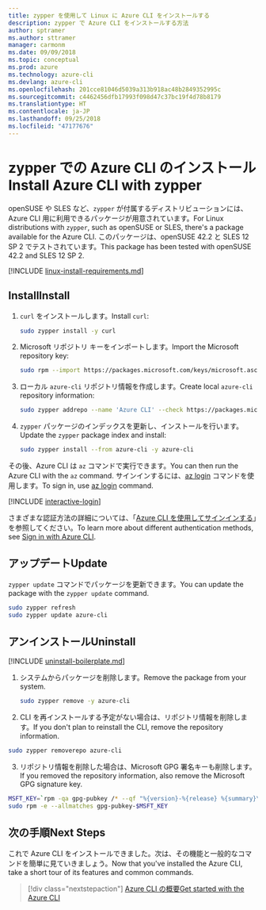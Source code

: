 ```yaml
---
title: zypper を使用して Linux に Azure CLI をインストールする
description: zypper で Azure CLI をインストールする方法
author: sptramer
ms.author: sttramer
manager: carmonm
ms.date: 09/09/2018
ms.topic: conceptual
ms.prod: azure
ms.technology: azure-cli
ms.devlang: azure-cli
ms.openlocfilehash: 201cce81046d5039a313b918ac48b2849352995c
ms.sourcegitcommit: c4462456dfb17993f098d47c37bc19f4d78b8179
ms.translationtype: HT
ms.contentlocale: ja-JP
ms.lasthandoff: 09/25/2018
ms.locfileid: "47177676"
---
```

# <a name="install-azure-cli-with-zypper"></a><span data-ttu-id="4c06a-103">zypper での Azure CLI のインストール</span><span class="sxs-lookup"><span data-stu-id="4c06a-103">Install Azure CLI with zypper</span></span>

<span data-ttu-id="4c06a-104">openSUSE や SLES など、`zypper` が付属するディストリビューションには、Azure CLI 用に利用できるパッケージが用意されています。</span><span class="sxs-lookup"><span data-stu-id="4c06a-104">For Linux distributions with `zypper`, such as openSUSE or SLES, there's a package available for the Azure CLI.</span></span> <span data-ttu-id="4c06a-105">このパッケージは、openSUSE 42.2 と SLES 12 SP 2 でテストされています。</span><span class="sxs-lookup"><span data-stu-id="4c06a-105">This package has been tested with openSUSE 42.2 and SLES 12 SP 2.</span></span>

[!INCLUDE [linux-install-requirements.md](includes/linux-install-requirements.md)]

## <a name="install"></a><span data-ttu-id="4c06a-106">Install</span><span class="sxs-lookup"><span data-stu-id="4c06a-106">Install</span></span>

1. <span data-ttu-id="4c06a-107">`curl` をインストールします。</span><span class="sxs-lookup"><span data-stu-id="4c06a-107">Install `curl`:</span></span>

   ```bash
   sudo zypper install -y curl
   ```

2. <span data-ttu-id="4c06a-108">Microsoft リポジトリ キーをインポートします。</span><span class="sxs-lookup"><span data-stu-id="4c06a-108">Import the Microsoft repository key:</span></span>

   ```bash
   sudo rpm --import https://packages.microsoft.com/keys/microsoft.asc
   ```

3. <span data-ttu-id="4c06a-109">ローカル `azure-cli` リポジトリ情報を作成します。</span><span class="sxs-lookup"><span data-stu-id="4c06a-109">Create local `azure-cli` repository information:</span></span>

   ```bash
   sudo zypper addrepo --name 'Azure CLI' --check https://packages.microsoft.com/yumrepos/azure-cli azure-cli
   ```

4. <span data-ttu-id="4c06a-110">`zypper` パッケージのインデックスを更新し、インストールを行います。</span><span class="sxs-lookup"><span data-stu-id="4c06a-110">Update the `zypper` package index and install:</span></span>

   ```bash
   sudo zypper install --from azure-cli -y azure-cli
   ```

<span data-ttu-id="4c06a-111">その後、Azure CLI は `az` コマンドで実行できます。</span><span class="sxs-lookup"><span data-stu-id="4c06a-111">You can then run the Azure CLI with the `az` command.</span></span> <span data-ttu-id="4c06a-112">サインインするには、[az login](/cli/azure/reference-index#az-login) コマンドを使用します。</span><span class="sxs-lookup"><span data-stu-id="4c06a-112">To sign in, use [az login](/cli/azure/reference-index#az-login) command.</span></span>

[!INCLUDE [interactive-login](includes/interactive-login.md)]

<span data-ttu-id="4c06a-113">さまざまな認証方法の詳細については、「[Azure CLI を使用してサインインする](authenticate-azure-cli.md)」を参照してください。</span><span class="sxs-lookup"><span data-stu-id="4c06a-113">To learn more about different authentication methods, see [Sign in with Azure CLI](authenticate-azure-cli.md).</span></span>

## <a name="update"></a><span data-ttu-id="4c06a-114">アップデート</span><span class="sxs-lookup"><span data-stu-id="4c06a-114">Update</span></span>

<span data-ttu-id="4c06a-115">`zypper update` コマンドでパッケージを更新できます。</span><span class="sxs-lookup"><span data-stu-id="4c06a-115">You can update the package with the `zypper update` command.</span></span>

```bash
sudo zypper refresh
sudo zypper update azure-cli
```

## <a name="uninstall"></a><span data-ttu-id="4c06a-116">アンインストール</span><span class="sxs-lookup"><span data-stu-id="4c06a-116">Uninstall</span></span>

[!INCLUDE [uninstall-boilerplate.md](includes/uninstall-boilerplate.md)]

1. <span data-ttu-id="4c06a-117">システムからパッケージを削除します。</span><span class="sxs-lookup"><span data-stu-id="4c06a-117">Remove the package from your system.</span></span>

    ```bash
    sudo zypper remove -y azure-cli
    ```

2. <span data-ttu-id="4c06a-118">CLI を再インストールする予定がない場合は、リポジトリ情報を削除します。</span><span class="sxs-lookup"><span data-stu-id="4c06a-118">If you don't plan to reinstall the CLI, remove the repository information.</span></span>

  ```bash
  sudo zypper removerepo azure-cli
  ```

3. <span data-ttu-id="4c06a-119">リポジトリ情報を削除した場合は、Microsoft GPG 署名キーも削除します。</span><span class="sxs-lookup"><span data-stu-id="4c06a-119">If you removed the repository information, also remove the Microsoft GPG signature key.</span></span>

  ```bash
  MSFT_KEY=`rpm -qa gpg-pubkey /* --qf "%{version}-%{release} %{summary}\n" | grep Microsoft | awk '{print $1}'`
  sudo rpm -e --allmatches gpg-pubkey-$MSFT_KEY
  ```
## <a name="next-steps"></a><span data-ttu-id="4c06a-120">次の手順</span><span class="sxs-lookup"><span data-stu-id="4c06a-120">Next Steps</span></span>

<span data-ttu-id="4c06a-121">これで Azure CLI をインストールできました。次は、その機能と一般的なコマンドを簡単に見ていきましょう。</span><span class="sxs-lookup"><span data-stu-id="4c06a-121">Now that you've installed the Azure CLI, take a short tour of its features and common commands.</span></span>

> [!div class="nextstepaction"]
> [<span data-ttu-id="4c06a-122">Azure CLI の概要</span><span class="sxs-lookup"><span data-stu-id="4c06a-122">Get started with the Azure CLI</span></span>](get-started-with-azure-cli.md)

